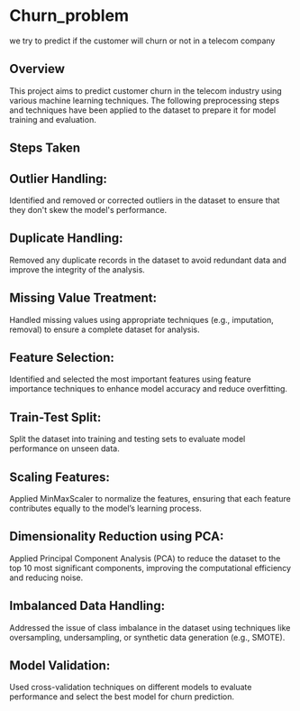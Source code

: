 # Churn_problem
we try to predict if the customer will churn or not in a telecom company

## Overview
This project aims to predict customer churn in the telecom industry using various machine learning techniques. The following preprocessing steps and techniques have been applied to the dataset to prepare it for model training and evaluation.

## Steps Taken

## Outlier Handling:
Identified and removed or corrected outliers in the dataset to ensure that they don't skew the model's performance.

## Duplicate Handling:
Removed any duplicate records in the dataset to avoid redundant data and improve the integrity of the analysis.

## Missing Value Treatment:
Handled missing values using appropriate techniques (e.g., imputation, removal) to ensure a complete dataset for analysis.

## Feature Selection:
Identified and selected the most important features using feature importance techniques to enhance model accuracy and reduce overfitting.

## Train-Test Split:
Split the dataset into training and testing sets to evaluate model performance on unseen data.

## Scaling Features:
Applied MinMaxScaler to normalize the features, ensuring that each feature contributes equally to the model’s learning process.

## Dimensionality Reduction using PCA:
Applied Principal Component Analysis (PCA) to reduce the dataset to the top 10 most significant components, improving the computational efficiency and reducing noise.

## Imbalanced Data Handling:
Addressed the issue of class imbalance in the dataset using techniques like oversampling, undersampling, or synthetic data generation (e.g., SMOTE).

## Model Validation:
Used cross-validation techniques on different models to evaluate performance and select the best model for churn prediction.

